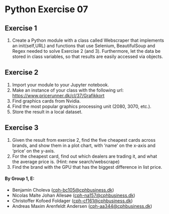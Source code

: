 # Python Exercise 07

## Exercise 1
1. Create a Python module with a class called Webscraper that implements an init(self,URL) and functions that use Selenium, BeautifulSoup and Regex needed to solve Exercise 2 (and 3). Furthermore, let the data be stored in class variables, so that results are easily accessed via objects. 

## Exercise 2
1. Import your module to your Jupyter notebook. 
2. Make an instance of your class with the following url: https://www.pricerunner.dk/cl/37/Grafikkort
3. Find graphics cards from Nvidia.
4. Find the most popular graphics processing unit (2080, 3070, etc.). 
5. Store the result in a local dataset. 

## Exercise 3
1. Given the result from exercise 2, find the five cheapest cards across brands, and show them in a plot chart, with ‘name’ on the x-axis and ‘price’ on the y-axis.
2. For the cheapest card, find out which dealers are trading it, and what the average price is. (Hint: new search/webscrape)
3. Find the brand with the GPU that has the biggest difference in list price.

#### By Group 1, E:
- Benjamin Choleva (cph-bc105@cphbusiness.dk)
- Nicolas Malte Johan Allesøe (cph-na157@cphbusiness.dk)
- Christoffer Kofoed Foldager (cph-cf161@cphbusiness.dk)
- Andreas Maxim Arenfeldt Andersen (cph-aa344@cphbusiness.dk)


